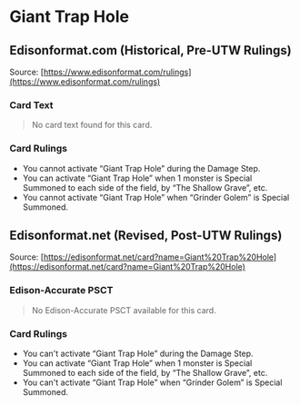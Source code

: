 # Giant Trap Hole

## Edisonformat.com (Historical, Pre-UTW Rulings)

Source: [https://www.edisonformat.com/rulings](https://www.edisonformat.com/rulings)

### Card Text

> No card text found for this card.

### Card Rulings

*   You cannot activate “Giant Trap Hole” during the Damage Step.
*   You can activate “Giant Trap Hole” when 1 monster is Special Summoned to each side of the field, by “The Shallow Grave”, etc.
*   You cannot activate “Giant Trap Hole” when “Grinder Golem” is Special Summoned.

## Edisonformat.net (Revised, Post-UTW Rulings)

Source: [https://edisonformat.net/card?name=Giant%20Trap%20Hole](https://edisonformat.net/card?name=Giant%20Trap%20Hole)

### Edison-Accurate PSCT

> No Edison-Accurate PSCT available for this card.

### Card Rulings

*   You can't activate “Giant Trap Hole” during the Damage Step.
*   You can activate “Giant Trap Hole” when 1 monster is Special Summoned to each side of the field, by “The Shallow Grave”, etc.
*   You can't activate “Giant Trap Hole” when “Grinder Golem” is Special Summoned.
            